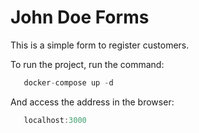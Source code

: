 # John Doe Forms

This is a simple form to register customers.

To run the project, run the command:

```js
   docker-compose up -d
```

And access the address in the browser:

```js
   localhost:3000
```